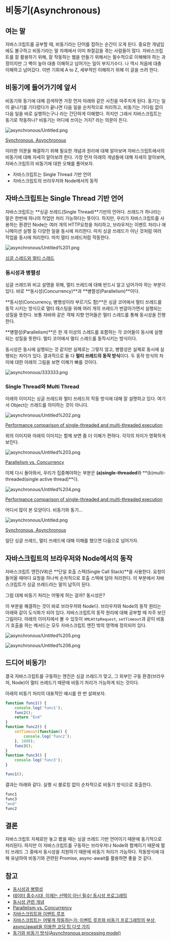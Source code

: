 # 비동기(Asynchronous)

## 여는 말

자바스크립트를 공부할 때, 비동기라는 단어를 접하는 순간이 오게 된다. 중요한 개념임에도 불구하고 비동기라는 말 자체에서 이미 좌절감을 겪는 사람들이 많다. 자바스크립트를 잘 활용하기 위해, 잘 작동하는 웹을 만들기 위해서는 필수적으로 이해해야 하는 과정이지만 그 벽이 높아 대충 이해하고 넘어가는 일이 부지기수다. 나 역시 처음에 대충 이해하고 넘어갔다. 이번 기회에 A to Z, 세부적인 이해하기 위해 이 글을 쓰려 한다.

## 비동기에 들어가기에 앞서

비동기와 동기에 대해 검색하면 가장 먼저 아래와 같은 사진을 마주치게 된다. 동기는 일이 끝나기를 기다렸다가 끝나면 다음 일을 순차적으로 처리하고, 비동기는 기다림 없이 다음 일을 바로 실행하는구나 라는 간단하게 이해했다. 하지만 그래서 자바스크립트는 동기로 작동하나? 비동기는 어디에 쓰이는 거지? 라는 의문이 든다.

![asynchronous/Untitled.png](asynchronous/Untitled.png)

[Synchronous, Asynchronous](https://velog.io/@cyongchoi/%EB%B9%84%EB%8F%99%EA%B8%B0asynchronous-%EA%B0%9C%EB%85%90)

이러한 의문을 해결하기 위해 필요한 개념과 원리에 대해 알아보며 자바스크립트에서의 비동기에 대해 자세히 알아보려 한다. 가장 먼저 아래의 개념들에 대해 자세히 알아보며, 자바스크립트의 비동기에 대한 오해를 풀어보자.

- 자바스크립트는 Single Thread 기반 언어
- 자바스크립트의 브라우저와 Node에서의 동작

## 자바스크립트는 Single Thread 기반 언어

자바스크립트는 **싱글 쓰레드(Single Thread)**기반의 언어다. 쓰레드가 하나라는 말은 한번에 하나의 작업만 처리 가능하다는 뜻이다. 하지만, 우리가 자바스크립트를 사용하는 환경인 Node는 여러 개의 HTTP요청을 처리하고, 브라우저는 이벤트 처리나 애니메이션 실행 등 다양한 일을 동시에 처리한다. 마치 싱글 쓰레드가 아닌 것처럼 여러 작업을 동시에 처리한다. 마치 멀티 쓰레드처럼 작동한다.

![asynchronous/Untitled%201.png](asynchronous/Untitled%201.png)

[싱글 스레드와 멀티 스레드](https://blog.lgcns.com/1084)

### 동시성과 병렬성

싱글 쓰레드와 비교 설명을 위해, 멀티 쓰레드에 대해 반드시 알고 넘어가야 하는 부분이 있다. 바로 **동시성(Concurrency)**과 **병렬성(Parallelism)**이다.

**동시성(Concurrency, 병행성이라 부르기도 함)**은 싱글 코어에서 멀티 쓰레드를 동작 시키는 방식으로 멀티 태스팅을 위해 여러 개의 쓰레드가 번갈아가면서 실행되는 성질을 뜻한다. 보통 자바와 같은 객체 지향 언어들은 멀티 스레드를 통해 동시성을 진행한다. 

**병렬성(Parallelism)**은 한 개 이상의 스레드를 포함하는 각 코어들이 동시에 실행되는 성질을 뜻한다. 멀티 코어에서 멀티 스레드를 동작시키는 방식이다. 

동시성은 동시에 실행되는 것 같지만 실제로는 그렇지 않고, 병렬성은 실제로 동시에 실행되는 차이가 있다. 결과적으로 둘 다 **멀티 쓰레드의 동작 방식**이다. 두 동작 방식의 차이에 대한 아래의 그림을 보면 이해가 빠를 것이다. 

![asynchronous/333333.png](asynchronous/333333.png)

### Single Thread와 Multi Thread

아래의 이미지는 싱글 쓰레드와 멀티 쓰레드의 작동 방식에 대해 잘 설명하고 있다. 여기서 Object는 쓰레드를 의미하는 것이 아니다.

![asynchronous/Untitled%202.png](asynchronous/Untitled%202.png)

[Performance comparison of single-threaded and multi-threaded execution](https://www.researchgate.net/figure/Performance-comparison-of-single-threaded-and-multi-threaded-execution_fig2_29528663)

위의 이미지와 아래의 이미지는 함께 보면 좀 더 이해가 편하다. 각각의 차이가 명확하게 보인다.

![asynchronous/Untitled%203.png](asynchronous/Untitled%203.png)

[Parallelism vs. Concurrency](http://www.dietergalea.com/parallelism-concurrency/)

이제 다시 돌아와서, 우리가 집중해야하는 부분은 **(a)single-threaded**와 **(b)multi-threaded(single active thread)**다. 

![asynchronous/Untitled%204.png](asynchronous/Untitled%204.png)

[Performance comparison of single-threaded and multi-threaded execution](https://www.researchgate.net/figure/Performance-comparison-of-single-threaded-and-multi-threaded-execution_fig2_29528663)

어디서 많이 본 모양이다. 비동기와 동기... 

![asynchronous/Untitled.png](asynchronous/Untitled.png)

[Synchronous, Asynchronous](https://velog.io/@cyongchoi/%EB%B9%84%EB%8F%99%EA%B8%B0asynchronous-%EA%B0%9C%EB%85%90)

일단 싱글 쓰레드, 멀티 쓰레드에 대해 이해를 했으면 다음으로 넘어가자.

## 자바스크립트의 브라우저와 Node에서의 동작

자바스크립트 엔진(V8)은 **단일 호출 스택(Single Call Stack)**을 사용한다. 요청이 들어올 때마다 요청을 하나씩 순차적으로 호출 스택에 담아 처리한다. 이 부분에서 자바스크립트가 싱글 쓰레드라는 말이 납득이 된다. 

그럼 대체 비동기 처리는 어떻게 하는 걸까? 동시성은?

이 부분을 해결하는 것이 바로 브라우저와 Node다. 브라우저와 Node의 동작 원리는 아래와 같이 도식화가 되어 있다. 자바스크립트의 동작 원리에 대해 공부할 때 자주 보던 그림이다. 아래의 이미지에서 볼 수 있듯이 `XMLHttpRequest`, `setTimeout`과 같이 비동기 호출을 하는 메서드는 모두 자바스크립트 엔진 밖의 영역에 정의되어 있다.

![asynchronous/Untitled%205.png](asynchronous/Untitled%205.png)

![asynchronous/Untitled%206.png](asynchronous/Untitled%206.png)

## 드디어 비동기!

결국 자바스크립트를 구동하는 엔진은 싱글 쓰레드가 맞고, 그 외부인 구동 환경(브라우저, Node)이 멀티 쓰레드기 때문에 비동기 처리가 가능하게 되는 것이다.

아래의 비동기 처리의 대표적인 예시를 한 번 살펴보자.

```jsx
function func1() { 
	console.log('func1'); 
	func2(); 
	return "End"
} 
function func2() { 
	setTimeout(function() { 
		console.log('func2'); 
	}, 1000); 
	func3(); 
} 
function func3() { 
	console.log('func3'); 
} 

func1();
```

결과는 아래와 같다. 실행 시 블로킹 없이 순차적으로 비동기 방식으로 호출한다.

```bash
func1
func3
"end"
func2
```

## 결론

자바스크립트 자체로만 놓고 봤을 때는 싱글 쓰레드 기반 언어이기 때문에 동기적으로 처리된다. 하지만 이 자바스크립트를 구동하는 브라우저나 Node와 함께이기 때문에 멀티 쓰레드 그 중에서 동시성을 지원하기 때문에 비동기 처리가 가능하다. 작동방식에 대해 유념하여 비동기와 관련된 Promise, async-await를 활용하면 좋을 것 같다.

## 참고

- [동시성과 병렬성](https://yolojeb.tistory.com/10)
- [테이터 홍수시대, 이제는 선택이 아닌 필수! 동시성 프로그래밍](https://blog.lgcns.com/1084)
- [동시성 관련 개념](https://medium.com/@ahaljh/%EB%8F%99%EC%8B%9C%EC%84%B1-%EA%B4%80%EB%A0%A8-%EA%B0%9C%EB%85%90-d2f3e6a62b99)
- [Parallelism vs. Concurrency](http://www.dietergalea.com/parallelism-concurrency/)
- [자바스크립트와 이벤트 루프](https://meetup.toast.com/posts/89)
- [자바스크립트는 어떻게 작동하는가: 이벤트 루프와 비동기 프로그래밍의 부상, async/await을 이용한 코딩 팁 다섯 가지](https://engineering.huiseoul.com/%EC%9E%90%EB%B0%94%EC%8A%A4%ED%81%AC%EB%A6%BD%ED%8A%B8%EB%8A%94-%EC%96%B4%EB%96%BB%EA%B2%8C-%EC%9E%91%EB%8F%99%ED%95%98%EB%8A%94%EA%B0%80-%EC%9D%B4%EB%B2%A4%ED%8A%B8-%EB%A3%A8%ED%94%84%EC%99%80-%EB%B9%84%EB%8F%99%EA%B8%B0-%ED%94%84%EB%A1%9C%EA%B7%B8%EB%9E%98%EB%B0%8D%EC%9D%98-%EB%B6%80%EC%83%81-async-await%EC%9D%84-%EC%9D%B4%EC%9A%A9%ED%95%9C-%EC%BD%94%EB%94%A9-%ED%8C%81-%EB%8B%A4%EC%84%AF-%EA%B0%80%EC%A7%80-df65ffb4e7e)
- [동기와 비동기 방식(Asynchronous processing model)](https://webclub.tistory.com/605)